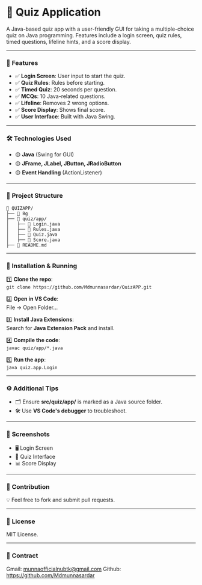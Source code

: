 
# 📝 **Quiz Application**

A Java-based quiz app with a user-friendly GUI for taking a multiple-choice quiz on Java programming. Features include a login screen, quiz rules, timed questions, lifeline hints, and a score display.

---

### 🚀 **Features**
- ✅ **Login Screen**: User input to start the quiz.
- ✅ **Quiz Rules**: Rules before starting.
- ✅ **Timed Quiz**: 20 seconds per question.
- ✅ **MCQs**: 10 Java-related questions.
- ✅ **Lifeline**: Removes 2 wrong options.
- ✅ **Score Display**: Shows final score.
- ✅ **User Interface**: Built with Java Swing.

---

### 🛠️ **Technologies Used**
- 🟡 **Java** (Swing for GUI)
- 🟡 **JFrame, JLabel, JButton, JRadioButton**
- 🟡 **Event Handling** (ActionListener)

---

### 📂 **Project Structure**
```
📁 QUIZAPP/
├── 📂 Bg   
├── 📂 quiz/app/
│   ├── 📄 Login.java
│   ├── 📄 Rules.java
│   ├── 📄 Quiz.java
│   ├── 📄 Score.java
├── 📄 README.md

```

---

### 📌 **Installation & Running**

1️⃣ **Clone the repo**:  
   `git clone https://github.com/Mdmunnasardar/QuizAPP.git`  

2️⃣ **Open in VS Code**:  
   File → Open Folder...

3️⃣ **Install Java Extensions**:  
   Search for **Java Extension Pack** and install.

4️⃣ **Compile the code**:  
   `javac quiz/app/*.java`

5️⃣ **Run the app**:  
   `java quiz.app.Login`

---

### ⚙️ **Additional Tips**
- 🗂️ Ensure **src/quiz/app/** is marked as a Java source folder.
- 🛠️ Use **VS Code's debugger** to troubleshoot.

---

### 📸 **Screenshots**
- 🖥️ Login Screen  
- 🎯 Quiz Interface  
- 📊 Score Display  

---

### 🤝 **Contribution**
💡 Feel free to fork and submit pull requests.

---

### 📜 **License**
MIT License.

---

### 📝 **Contract**
Gmail: munnaofficialnubtk@gmail.com
Github: https://github.com/Mdmunnasardar
